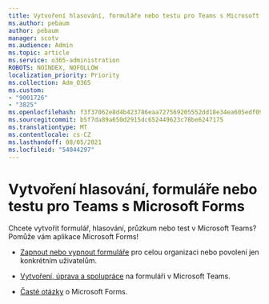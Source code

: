 ```yaml
---
title: Vytvoření hlasování, formuláře nebo testu pro Teams s Microsoft Forms
ms.author: pebaum
author: pebaum
manager: scotv
ms.audience: Admin
ms.topic: article
ms.service: o365-administration
ROBOTS: NOINDEX, NOFOLLOW
localization_priority: Priority
ms.collection: Adm_O365
ms.custom:
- "9001726"
- "3825"
ms.openlocfilehash: f3f37062e8d4b423786eaa727569205552dd18e34ea605edf09ffe5b12a16b6e
ms.sourcegitcommit: b5f7da89a650d2915dc652449623c78be6247175
ms.translationtype: MT
ms.contentlocale: cs-CZ
ms.lasthandoff: 08/05/2021
ms.locfileid: "54044297"
---
```

# <a name="create-a-poll-form-or-quiz-for-teams-with-microsoft-forms"></a>Vytvoření hlasování, formuláře nebo testu pro Teams s Microsoft Forms

Chcete vytvořit formulář, hlasování, průzkum nebo test v Microsoft Teams? Pomůže vám aplikace Microsoft Forms!

 - [Zapnout nebo vypnout formuláře](https://support.office.com/article/turn-off-or-turn-on-microsoft-forms-8dcbf3ab-f2d6-459a-b8be-8d9892132a43) pro celou organizaci nebo povolení jen konkrétním uživatelům.
 
 - [Vytvoření, úprava a spolupráce](https://support.office.com/article/create-edit-and-collaborate-on-a-form-in-microsoft-teams-333b97a3-41d9-48bc-a1cb-84a96bd44e14) na formuláři v Microsoft Teams.
 
 - [Časté otázky](https://support.office.com/article/get-started-1dd58027-40dc-42d0-9ca4-80ddecc5c696) o Microsoft Forms.
